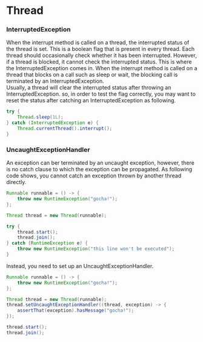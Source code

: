 # Thread

### InterruptedException
When the interrupt method is called on a thread, the interrupted status of the thread is set. This is a boolean flag that is present in every thread. Each thread should occasionally check whether it has been interrupted. However, if a thread is blocked, it cannot check the interrupted status. This is where the InterruptedException comes in. When the interrupt method is called on a thread that blocks on a call such as sleep or wait, the blocking call is terminated by an InterruptedException.\
Usually, a thread will clear the interrupted status after throwing an InterruptedException. so, in order to test the flag correctly, you may want to reset the status after catching an InterruptedException as following.
```java
try {
    Thread.sleep(1L);
} catch (InterruptedException e) {
    Thread.currentThread().interrupt();
}
```

### UncaughtExceptionHandler
An exception can ber terminated by an uncaught exception, however, there is no catch clause to which the exception can be propagated. As following code shows, you cannot catch an exception thrown by another thread directly.
```java
Runnable runnable = () -> {
    throw new RuntimeException("gocha!");
};

Thread thread = new Thread(runnable);

try {
    thread.start();
    thread.join();
} catch (RuntimeException e) {
    throw new RuntimeException("this line won't be executed");
}
```
Instead, you need to set up an UncaughtExceptionHandler.
```java
Runnable runnable = () -> {
    throw new RuntimeException("gocha!");
};

Thread thread = new Thread(runnable);
thread.setUncaughtExceptionHandler((thread, exception) -> {
    assertThat(exception).hasMessage("gocha!");
});

thread.start();
thread.join();
```

